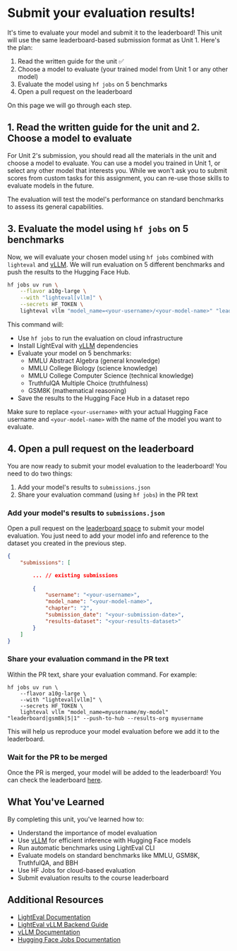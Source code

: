 # Submit your evaluation results!

It's time to evaluate your model and submit it to the leaderboard! This unit will use the same leaderboard-based submission format as Unit 1. Here's the plan:

1. Read the written guide for the unit ✅
2. Choose a model to evaluate (your trained model from Unit 1 or any other model)
3. Evaluate the model using `hf jobs` on 5 benchmarks
4. Open a pull request on the leaderboard

On this page we will go through each step.

## 1. Read the written guide for the unit and 2. Choose a model to evaluate

For Unit 2's submission, you should read all the materials in the unit and choose a model to evaluate. You can use a model you trained in Unit 1, or select any other model that interests you. While we won't ask you to submit scores from custom tasks for this assignment, you can re-use those skills to evaluate models in the future.

The evaluation will test the model's performance on standard benchmarks to assess its general capabilities.

## 3. Evaluate the model using `hf jobs` on 5 benchmarks

Now, we will evaluate your chosen model using `hf jobs` combined with `lighteval` and [vLLM](https://docs.vllm.ai/en/latest/). We will run evaluation on 5 different benchmarks and push the results to the Hugging Face Hub.

```bash
hf jobs uv run \
    --flavor a10g-large \
    --with "lighteval[vllm]" \
    --secrets HF_TOKEN \
    lighteval vllm "model_name=<your-username>/<your-model-name>" "leaderboard|mmlu:abstract_algebra|5|1,leaderboard|mmlu:college_biology|5|1,leaderboard|mmlu:college_computer_science|5|1,leaderboard|truthfulqa:mc|0|0,leaderboard|gsm8k|5|1" --push-to-hub --results-org <your-username>
```

This command will:
- Use `hf jobs` to run the evaluation on cloud infrastructure
- Install LightEval with [vLLM](https://docs.vllm.ai/en/latest/) dependencies
- Evaluate your model on 5 benchmarks:
  - MMLU Abstract Algebra (general knowledge)
  - MMLU College Biology (science knowledge)
  - MMLU College Computer Science (technical knowledge)
  - TruthfulQA Multiple Choice (truthfulness)
  - GSM8K (mathematical reasoning)
- Save the results to the Hugging Face Hub in a dataset repo

<Tip>

Make sure to replace `<your-username>` with your actual Hugging Face username and `<your-model-name>` with the name of the model you want to evaluate.

</Tip>

## 4. Open a pull request on the leaderboard

You are now ready to submit your model evaluation to the leaderboard! You need to do two things:

1. Add your model's results to `submissions.json`
2. Share your evaluation command (using `hf jobs`) in the PR text

### Add your model's results to `submissions.json`

Open a pull request on the [leaderboard space](https://huggingface.co/spaces/smol-course/leaderboard/edit/main/submissions.json) to submit your model evaluation. You just need to add your model info and reference to the dataset you created in the previous step.

```json
{
    "submissions": [

        ... // existing submissions
        
        {
            "username": "<your-username>",
            "model_name": "<your-model-name>",
            "chapter": "2",
            "submission_date": "<your-submission-date>",
            "results-dataset": "<your-results-dataset>"
        }
    ]
}
```

### Share your evaluation command in the PR text

Within the PR text, share your evaluation command. For example:

```
hf jobs uv run \
    --flavor a10g-large \
    --with "lighteval[vllm]" \
    --secrets HF_TOKEN \
    lighteval vllm "model_name=myusername/my-model" "leaderboard|gsm8k|5|1" --push-to-hub --results-org myusername
```

This will help us reproduce your model evaluation before we add it to the leaderboard.

### Wait for the PR to be merged

Once the PR is merged, your model will be added to the leaderboard! You can check the leaderboard [here](https://huggingface.co/spaces/smol-course/leaderboard).

## What You've Learned

By completing this unit, you've learned how to:
- Understand the importance of model evaluation
- Use [vLLM](https://docs.vllm.ai/en/latest/) for efficient inference with Hugging Face models  
- Run automatic benchmarks using LightEval CLI
- Evaluate models on standard benchmarks like MMLU, GSM8K, TruthfulQA, and BBH
- Use HF Jobs for cloud-based evaluation
- Submit evaluation results to the course leaderboard

## Additional Resources

- [LightEval Documentation](https://github.com/huggingface/lighteval)
- [LightEval vLLM Backend Guide](https://huggingface.co/docs/lighteval/en/use-vllm-as-backend)
- [vLLM Documentation](https://docs.vllm.ai/)
- [Hugging Face Jobs Documentation](https://huggingface.co/docs/huggingface_hub/guides/jobs)
